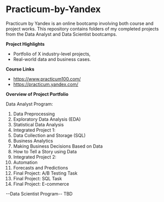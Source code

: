 # Practicum-by-Yandex
Practicum by Yandex is an online bootcamp involving both course and project works. 
This repository contains folders of my completed projects from the Data Analyst and Data Scientist bootcamps.

**Project Highlights**
- Portfolio of X industry-level projects,
- Real-world data and business cases.

**Course Links**
- https://www.practicum100.com/
- https://practicum.yandex.com/

**Overview of Project Portfolio**

Data Analyst Program:
1.  Data Preprocessing
2.  Exploratory Data Analysis (EDA)
3.  Statistical Data Analysis
4.  Integrated Project 1:
5.  Data Collection and Storage (SQL)
6.  Business Analytics
7.  Making Business Decisions Based on Data
8.  How to Tell a Story using Data
9.  Integrated Project 2:
10.  Automation
11.  Forecasts and Predictions
12.  Final Project: A/B Testing Task
13.  Final Project: SQL Task
14.  Final Project: E-commerce


--Data Scientist Program--
TBD
